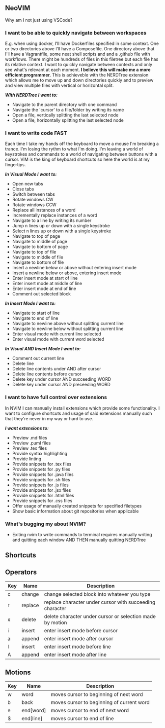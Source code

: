## NeoVIM

Why am I not just using VSCode?

### I want to be able to quickly navigate between workspaces

E.g. when using docker, I'll have Dockerfiles specified in some context. One or two directories above I'll have a Composefile. One directory above that I'll have a Vagrantfile, some neat shell scripts and and a .github file with workflows. There might be hundreds of files in this filetree but each file has its relative context. I want to quickly navigate between contexts and only see what's relevant at each moment. **I believe this will make me a more efficient programmer.** This is achieveble with the NERDTree extension which allows me to move up and down directories quickly and to preview and view multiple files with vertical or horizontal split.

***With NERDTree I want to:***
- Navigate to the parent directory with one command
- Navigate the 'cursor' to a file/folder by writing its name
- Open a file, vertically splitting the last selected node
- Open a file, horizontally splitting the last selected node

### I want to write code FAST

Each time I take my hands off the keyboard to move a mouse I'm breaking a trance.
I'm losing the rythm to what I'm doing.
I'm leaving a world of keystrokes and commands to a world of navigating between buttons with a cursor.
VIM is the king of keyboard shortcuts so here the world is at my fingertips.

***In Visual Mode I want to:***
- Open new tabs
- Close tabs
- Switch between tabs
- Rotate windows CW
- Rotate windows CCW
- Replace all instances of a word
- Incrementally replace instances of a word
- Navigate to a line by writing its number
- Jump n lines up or down with a single keystroke
- Select n lines up or down with a single keystroke
- Navigate to top of page
- Navigate to middle of page
- Navigate to bottom of page
- Navigate to top of file
- Navigate to middle of file
- Navigate to bottom of file
- Insert a newline below or above without entering insert mode
- Insert a newline below or above, entering insert mode
- Enter insert mode at start of line
- Enter insert mode at middle of line
- Enter insert mode at end of line
- Comment out selected block

***In Insert Mode I want to:***
- Navigate to start of line
- Navigate to end of line
- Navigate to newline above without splitting current line
- Navigate to newline below without splitting current line
- Enter visual mode with current line selected
- Enter visual mode with current word selected

***In Visual AND Insert Mode I want to:***
- Comment out current line
- Delete line
- Delete line contents under AND after cursor
- Delete line contents before cursor
- Delete key under cursor AND succeeding WORD
- Delete key under cursor AND preceeding WORD

### I want to have full control over extensions

In NVIM I can manually install extensions which provide some functionality.
I want to configure shortcuts and usage of said extensions manually such that they're never in my way or hard to use.

***I want extensions to:***
- Preview .md files
- Preview .puml files
- Preview .tex files
- Provide syntax highlighting
- Provide linting
- Provide snippets for .tex files
- Provide snippets for .py files
- Provide snippets for .java files
- Provide snippets for .sh files
- Provide snippets for .js files
- Provide snippets for .jsx files
- Provide snippets for .html files
- Provide snippets for .css files
- Offer usage of manually created snippets for specified filetypes
- Show basic information about git repositories when applicable

### What's bugging my about NVIM?

- Exiting nvim to write commands to terminal requires manually writing and quitting each window AND THEN manually quitting NERDTree

## Shortcuts

Operators
---
| Key | Name | Description |
| --- | --- | --- |
| c | change | change selected block into whatever you type |
| r | replace | replace character under cursor with succeeding character |
| x | delete | delete character under cursor or selection made by motion |
| i | insert | enter insert mode before cursor |
| a | append | enter insert mode after cursor |
| I | insert | enter insert mode before line |
| A | append | enter insert mode after line |

Motions
---
| Key | Name | Description |
| --- | --- | --- |
| w | word | moves cursor to beginning of next word |
| b | back | moves cursor to beginning of current word |
| e | end[word] | moves cursor to end of next word |
| $ | end[line] | moves cursor to end of line |

